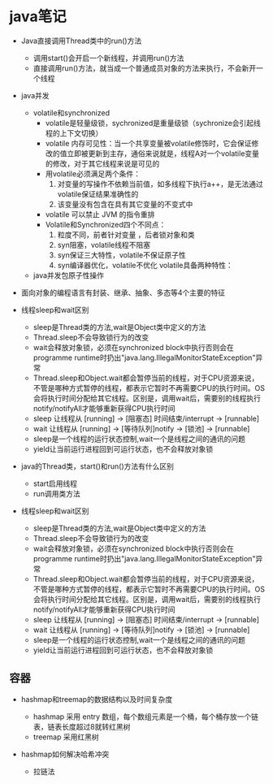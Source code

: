 # java笔记

* Java直接调用Thread类中的run()方法
  * 调用start()会开启一个新线程，并调用run()方法
  * 直接调用run()方法，就当成一个普通成员对象的方法来执行，不会新开一个线程

* java并发
  * volatile和synchronized
    * volatile是轻量级锁，sychronized是重量级锁（sychronize会引起线程的上下文切换）
    * volatile 内存可见性：当一个共享变量被volatile修饰时，它会保证修改的值立即被更新到主存，通俗来说就是，线程A对一个volatile变量的修改，对于其它线程来说是可见的
    * 用volatile必须满足两个条件：
      1. 对变量的写操作不依赖当前值，如多线程下执行a++，是无法通过volatile保证结果准确性的
      2. 该变量没有包含在具有其它变量的不变式中
    * volatile 可以禁止 JVM 的指令重排
    * Volatile和Synchronized四个不同点：
      1. 粒度不同，前者针对变量 ，后者锁对象和类
      2. syn阻塞，volatile线程不阻塞
      3. syn保证三大特性，volatile不保证原子性
      4. syn编译器优化，volatile不优化 volatile具备两种特性：
  * java并发包原子性操作

* 面向对象的编程语言有封装、继承、抽象、多态等4个主要的特征

* 线程sleep和wait区别
  * sleep是Thread类的方法,wait是Object类中定义的方法
  * Thread.sleep不会导致锁行为的改变
  * wait会释放对象锁，必须在synchronized block中执行否则会在programme runtime时扔出"java.lang.IllegalMonitorStateException"异常
  * Thread.sleep和Object.wait都会暂停当前的线程，对于CPU资源来说，不管是哪种方式暂停的线程，都表示它暂时不再需要CPU的执行时间。OS会将执行时间分配给其它线程。区别是，调用wait后，需要别的线程执行notify/notifyAll才能够重新获得CPU执行时间
  * sleep 让线程从 [running] -> [阻塞态] 时间结束/interrupt -> [runnable]
  * wait 让线程从 [running] -> [等待队列]notify  -> [锁池] -> [runnable]
  * sleep是一个线程的运行状态控制,wait一个是线程之间的通讯的问题
  * yield让当前运行进程回到可运行状态，也不会释放对象锁

* java的Thread类，start()和run()方法有什么区别
  * start启用线程
  * run调用类方法

* 线程sleep和wait区别
  * sleep是Thread类的方法,wait是Object类中定义的方法
  * Thread.sleep不会导致锁行为的改变
  * wait会释放对象锁，必须在synchronized block中执行否则会在programme runtime时扔出"java.lang.IllegalMonitorStateException"异常
  * Thread.sleep和Object.wait都会暂停当前的线程，对于CPU资源来说，不管是哪种方式暂停的线程，都表示它暂时不再需要CPU的执行时间。OS会将执行时间分配给其它线程。区别是，调用wait后，需要别的线程执行notify/notifyAll才能够重新获得CPU执行时间
  * sleep 让线程从 [running] -> [阻塞态] 时间结束/interrupt -> [runnable]
  * wait 让线程从 [running] -> [等待队列]notify  -> [锁池] -> [runnable]
  * sleep是一个线程的运行状态控制,wait一个是线程之间的通讯的问题
  * yield让当前运行进程回到可运行状态，也不会释放对象锁

## 容器

* hashmap和treemap的数据结构以及时间复杂度
  * hashmap 采用 entry 数组，每个数组元素是一个桶，每个桶存放一个链表，链表长度超过8就转红黑树
  * treemap 采用红黑树

* hashmap如何解决哈希冲突
  * 拉链法